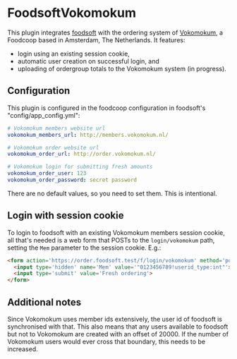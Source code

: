 FoodsoftVokomokum
=================

This plugin integrates
[foodsoft](https://github.com/foodcoops/foodsoft)
with the ordering system of [Vokomokum](http://www.vokomokum.nl/), a Foodcoop
based in Amsterdam, The Netherlands. It features:
* login using an existing session cookie,
* automatic user creation on successful login, and
* uploading of ordergroup totals to the Vokomokum system (in progress).


Configuration
-------------
This plugin is configured in the foodcoop configuration in foodsoft's
"config/app\_config.yml":

   ```yaml
   # Vokomokum members website url
   vokomokum_members_url: http://members.vokomokum.nl/

   # Vokomokum order website url
   vokomokum_order_url: http://order.vokomokum.nl/

   # Vokomokum login for submitting fresh amounts
   vokomokum_order_user: 123
   vokomokum_order_password: secret password
   ```

There are no default values, so you need to set them. This is intentional.


Login with session cookie
-------------------------

To login to foodsoft with an existing Vokomokum members session cookie, all
that's needed is a web form that POSTs to the `login/vokomokum` path, setting
the `Mem` parameter to the session cookie. E.g.:

   ```html
   <form action='https://order.foodsoft.test/f/login/vokomokum' method='post'>
     <input type='hidden' name='Mem' value='"0123456789!userid_type:int"'>
     <input type='submit' value='Fresh ordering'>
   </form>
   ```

Additional notes
----------------

Since Vokomokum uses member ids extensively, the user id of foodsoft is
synchronised with that. This also means that any users available to foodsoft
but not to Vokomokum are created with an offset of 20000.  If the number of
Vokomokum users would ever cross that boundary, this needs to be increased.

